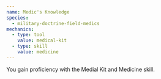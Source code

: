 ```yaml
---
name: Medic's Knowledge
species:
  - military-doctrine-field-medics
mechanics:
  - type: tool
    value: medical-kit
  - type: skill
    value: medicine
---
```

You gain proficiency with the Medial Kit and Medicine skill.
